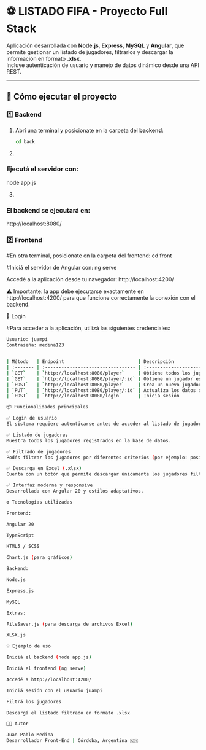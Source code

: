 # ⚽ LISTADO FIFA - Proyecto Full Stack

Aplicación desarrollada con **Node.js**, **Express**, **MySQL** y **Angular**, que permite gestionar un listado de jugadores, filtrarlos y descargar la información en formato **.xlsx**.  
Incluye autenticación de usuario y manejo de datos dinámico desde una API REST.

---

## 🚀 Cómo ejecutar el proyecto

### 1️⃣ Backend
1. Abrí una terminal y posicionate en la carpeta del **backend**:
   ```bash
   cd back

2.
### Ejecutá el servidor con:

   node app.js

3.
### El backend se ejecutará en:

   http://localhost:8080/


### 2️⃣ Frontend

#En otra terminal, posicionate en la carpeta del frontend:
   cd front


#Iniciá el servidor de Angular con:
   ng serve


Accedé a la aplicación desde tu navegador: http://localhost:4200/


⚠️ Importante: la app debe ejecutarse exactamente en http://localhost:4200/ para que funcione correctamente la conexión con el backend.

🔐 Login

#Para acceder a la aplicación, utilizá las siguientes credenciales:

   ```bash
   Usuario: juampi
   Contraseña: medina123


| Método   | Endpoint                           | Descripción                               |
| :------- | :--------------------------------- | :---------------------------------------- |
| `GET`    | `http://localhost:8080/player`     | Obtiene todos los jugadores               |
| `GET`    | `http://localhost:8080/player/:id` | Obtiene un jugador específico             |
| `POST`   | `http://localhost:8080/player`     | Crea un nuevo jugador                     |
| `PUT`    | `http://localhost:8080/player/:id` | Actualiza los datos de un jugador         |
| `POST`   | `http://localhost:8080/login`      | Inicia sesión                             |

📦 Funcionalidades principales

✅ Login de usuario
El sistema requiere autenticarse antes de acceder al listado de jugadores.

✅ Listado de jugadores
Muestra todos los jugadores registrados en la base de datos.

✅ Filtrado de jugadores
Podés filtrar los jugadores por diferentes criterios (por ejemplo: posición, nacionalidad, overall, etc).

✅ Descarga en Excel (.xlsx)
Cuenta con un botón que permite descargar únicamente los jugadores filtrados en un archivo Excel.

✅ Interfaz moderna y responsive
Desarrollada con Angular 20 y estilos adaptativos.

⚙️ Tecnologías utilizadas

Frontend:

Angular 20

TypeScript

HTML5 / SCSS

Chart.js (para gráficos)

Backend:

Node.js

Express.js

MySQL

Extras:

FileSaver.js (para descarga de archivos Excel)

XLSX.js

💡 Ejemplo de uso

Iniciá el backend (node app.js)

Iniciá el frontend (ng serve)

Accedé a http://localhost:4200/

Iniciá sesión con el usuario juampi

Filtrá los jugadores

Descargá el listado filtrado en formato .xlsx

🧑‍💻 Autor

Juan Pablo Medina
Desarrollador Front-End | Córdoba, Argentina 🇦🇷
